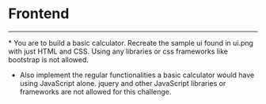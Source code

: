  # Frontend
   <hr>
 * You are to build a basic calculator. Recreate the sample ui found in ui.png with just HTML and CSS. Using any libraries or css frameworks like bootstrap is not allowed.

 * Also implement the regular functionalities a basic calculator would have using JavaScript alone. jquery and other JavaScript libraries or frameworks are not allowed for this challenge.
